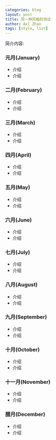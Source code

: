 ```yaml
---
categories: blog
layout: post
title: 另一种风格的测试
author: Axl Zhao
tags: [style, list]
---
```


简介内容:

### 元月(January)

- 介绍
- 介绍

### 二月(February)

- 介绍
- 介绍

### 三月(March)

- 介绍
- 介绍

### 四月(April)

- 介绍
- 介绍

### 五月(May)

- 介绍
- 介绍

### 六月(June)

- 介绍
- 介绍

### 七月(July)

- 介绍
- 介绍

### 八月(August)

- 介绍
- 介绍

### 九月(September)

- 介绍
- 介绍

### 十月(October)

- 介绍
- 介绍

### 十一月(November)

- 介绍
- 介绍

### 腊月(December)

- 介绍
- 介绍
